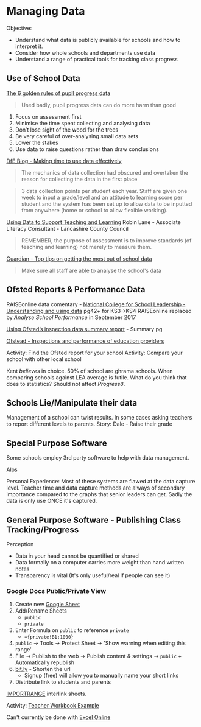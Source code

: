Managing Data
=============

Objective:
* Understand what data is publicly available for schools and how to interpret it.
* Consider how whole schools and departments use data
* Understand a range of practical tools for tracking class progress


Use of School Data
------------------

[The 6 golden rules of pupil progress data](https://www.tes.com/news/6-golden-rules-pupil-progress-data)

> Used badly, pupil progress data can do more harm than good

1. Focus on assessment first
2. Minimise the time spent collecting and analysing data
3. Don’t lose sight of the wood for the trees
4. Be very careful of over-analysing small data sets
5. Lower the stakes
6. Use data to raise questions rather than draw conclusions

[DfE Blog - Making time to use data effectively](https://teaching.blog.gov.uk/2016/04/01/making-time-to-use-data-effectively/)

> The mechanics of data collection had obscured and overtaken the reason for collecting the data in the first place

> 3 data collection points per student each year. Staff are given one week to input a grade/level and an attitude to learning score per student and the system has been set up to allow data to be inputted from anywhere (home or school to allow flexible working).

[Using Data to Support Teaching and Learning](http://www.lancsngfl.ac.uk/curriculum/english/files/UsingDatatoSupportTeachingandLearning.pdf) Robin Lane - Associate Literacy Consultant - Lancashire County Council

> REMEMBER, the purpose of assessment is to improve standards (of teaching and learning) not merely to measure them.

[Guardian - Top tips on getting the most out of school data](https://www.theguardian.com/teacher-network/teacher-blog/2014/apr/15/top-tips-school-data-pupil-performance)

> Make sure all staff are able to analyse the school's data


Ofsted Reports & Performance Data
---------------------------------

RAISEonline data comentary - [National College for School Leadership - Understanding and using data](https://www.nationalcollege.org.uk/sites/default/files/sites/default/files/level3udeip-resunderstandingdata.pdf) pg42+ for KS3->KS4
RAISEonline replaced by _Analyse School Performance_ in September 2017

[Using Ofsted’s inspection data summary report](https://www.gov.uk/government/collections/using-ofsteds-inspection-dashboard) - Summary pg

[Ofstead - Inspections and performance of education providers](https://www.gov.uk/education/inspections-and-performance-of-education-providers)

Activity: Find the Ofsted report for your school
Activity: Compare your school with other local school

Kent _believes_ in choice. 50% of school are ghrama schools. When comparing schools against LEA average is futile. What do you think that does to statistics? Should not affect *Progress8*.


Schools Lie/Manipulate their data
---------------------------------

Management of a school can twist results. In some cases asking teachers to report different levels to parents.
Story: Dale - Raise their grade


Special Purpose Software
------------------------

Some schools employ 3rd party software to help with data management.

[Alps](https://alps.education/how-alps-works/)

Personal Experience: Most of these systems are flawed at the data capture level. Teacher time and data capture methods are always of secondary importance compared to the graphs that senior leaders can get. Sadly the data is only use ONCE it's captured.


General Purpose Software - Publishing Class Tracking/Progress
-------------------------------------------------------------

Perception
* Data in your head cannot be quantified or shared
* Data formally on a computer carries more weight than hand written notes
* Transparency is vital (It's only useful/real if people can see it)

### Google Docs Public/Private View

1. Create new [Google Sheet](https://docs.google.com/spreadsheets/)
2. Add/Rename Sheets
    * `public`
    * `private`
3. Enter Formula on `public` to reference `private`
    * `={private!B1:1000}`
4. `public` -> Tools -> Protect Sheet -> 'Show warning when editing this range'
5. File -> Publish to the web -> Publish content & settings -> `public` + Automatically republish
6. [bit.ly](http://bit.ly) - Shorten the url
    * Signup (free) will allow you to manually name your short links
7. Distribute link to students and parents

[IMPORTRANGE](https://support.google.com/docs/answer/3093340?hl=en) interlink sheets.

Activity: [Teacher Workbook Example](https://docs.google.com/spreadsheets/d/1LRn7KCvpGXhnYlRnEZeU19xQ4Zo39xjn5KBjWH-_x0E/edit?usp=sharing)

Can't currently be done with [Excel Online](https://answers.microsoft.com/en-us/msoffice/forum/msoffice_excel-mso_other-mso_o365b/office-365-excel-workbook-share-only-one-worksheet/16fdf6b5-4876-4e0f-9b07-629a3c2ef00e?auth=1)
